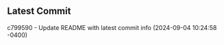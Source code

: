 
## Latest Commit
c799590 - Update README with latest commit info (2024-09-04 10:24:58 -0400) <Yunxi-Zhou>
